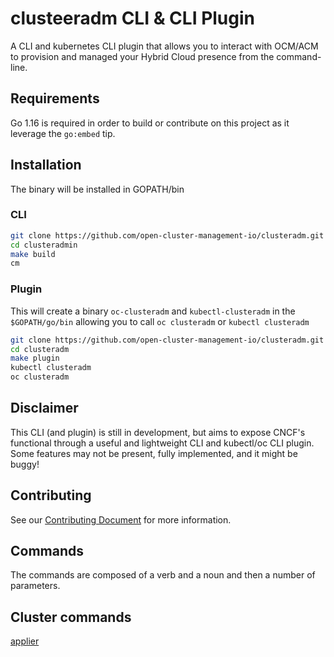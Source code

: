 [comment]: # ( Copyright Contributors to the Open Cluster Management project )
# clusteeradm CLI & CLI Plugin

A CLI and kubernetes CLI plugin that allows you to interact with OCM/ACM to provision and managed your Hybrid Cloud presence from the command-line.

## Requirements

Go 1.16 is required in order to build or contribute on this project as it leverage the `go:embed` tip.

## Installation

The binary will be installed in GOPATH/bin
### CLI

```bash
git clone https://github.com/open-cluster-management-io/clusteradm.git
cd clusteradmin
make build
cm
```

### Plugin

This will create a binary `oc-clusteradm` and `kubectl-clusteradm` in the `$GOPATH/go/bin` allowing you to call `oc clusteradm` or `kubectl clusteradm`
```bash
git clone https://github.com/open-cluster-management-io/clusteradm.git
cd clusteradm
make plugin
kubectl clusteradm
oc clusteradm
```
## Disclaimer

This CLI (and plugin) is still in development, but aims to expose CNCF's functional through a useful and lightweight CLI and kubectl/oc CLI plugin.  Some features may not be present, fully implemented, and it might be buggy!  

## Contributing

See our [Contributing Document](CONTRIBUTING.md) for more information.  

## Commands

The commands are composed of a verb and a noun and then a number of parameters.

## Cluster commands

[applier](docs/applier.md)